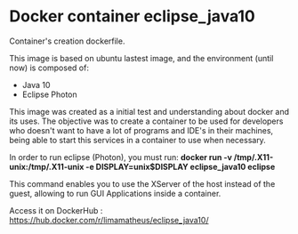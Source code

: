 # Docker container eclipse_java10
Container's creation dockerfile.

This image is based on ubuntu lastest image, and the environment (until now) is composed of:
<ul>
  <li>Java 10</li>
  <li>Eclipse Photon</li>
</ul

This image was created as a initial test and understanding about docker and its uses. The objective was to create a container to be used for developers who doesn't want to have a lot of programs and IDE's in their machines, being able to start this services in a container to use when necessary.

In order to run eclipse (Photon), you must run:
 <b>docker run -v /tmp/.X11-unix:/tmp/.X11-unix -e DISPLAY=unix$DISPLAY eclipse_java10 eclipse</b>

This command enables you to use the XServer of the host instead of the guest, allowing to run GUI Applications inside a container. 

Access it on DockerHub : https://hub.docker.com/r/limamatheus/eclipse_java10/

